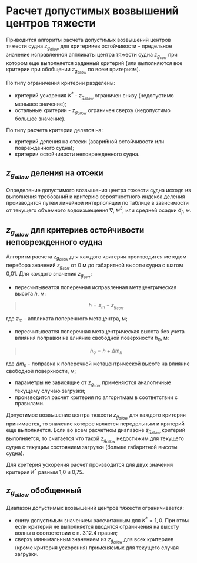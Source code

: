 # Расчет допустимых возвышений центров тяжести
Приводится алгоритм расчета допустимых возвышений центров тяжести судна $z_{g_{allow}}$ для критерииев остойчивости - предельное значение исправленной аппликаты центра тяжести судна $z_{g_{corr}}$ при котором еще выполняется заданный критерий (или выполняются все критерии при обобщении $z_{g_{allow}}$ по всем критериям). 

По типу ограничения критерии разделены:
- критерий ускорения $K^*$ - $z_{g_{allow}}$  ограничен снизу (недопустимо меньшее значение);
- остальные критерии - $z_{g_{allow}}$  ограничен сверху (недопустимо большее значение).

По типу расчета критерии делятся на:
- критерий деления на отсеки (аварийной остойчивости или поврежденного судна);
- критерии остойчивости неповрежденного судна.
  
## $z_{g_{allow}}$ деления на отсеки
Определение допустимого возвышения центра тяжести судна исходя из выполнения требований к критерию вероятностного индекса деления производится путем линейной интерполяции по таблице в зависимости от текущего объемного водоизмещения $\nabla$, $м^3$, или средней осадки $d_f$, $м$.
## $z_{g_{allow}}$ для критериев остойчивости неповрежденного судна
Алгоритм расчета $z_{g_{allow}}$ для каждого критерия производится методом перебора значений $z_{g_{corr}}$ от 0 м до габаритной высоты судна с шагом 0,01. Для каждого значения $z_{g_{corr}}$:
- пересчитывеатся поперечная исправленная метацентрическая высота $h$, м:
> $$h = z_m - z_{g_{corr}}$$

где $z_m$ - аппликата поперечного метацентра, м;
- пересчитывеатся поперечная  метацентрическая высота без учета влияния поправки на влияние свободной поверхности  $h_0$, м:
> $$h_0 = h + \Delta m_h$$
> 
где $\Delta m_h$ - поправка к поперечной метацентрической высоте на влияние свободной поверхности, м;
- параметры не зависящие от $z_{g_{corr}}$ применяются аналогичные текущему случаю загрузки;
- производится расчет критерия по алгоритмам в соответствии с правилами.

Допустимое возвышение центра тяжести $z_{g_{allow}}$ для каждого критерия принимается, то значение которое является передельным и критерий еще выполняется. Если во всем расчетном диапазоне $z_{g_{allow}}$ критерий выполняется, то считается что такой $z_{g_{allow}}$ недостижим для текущего судна с текущим состоянием загрузки (больше габаритной высоты судна).

Для критерия ускорения расчет производится для двух значений критерия $K^*$ равным 1,0 и 0,75.
## $z_{g_{allow}}$ обобщенный
Диапазон допустимых возвышений центров тяжести ограничивается:
- снизу допустимым значением рассчитанным для $K^*=1,0$. При этом если критерий не выполняется вводится ограничения на высоту волны в соответствии с п. 3.12.4 правил;
- сверху минимальным значением из $z_{g_{allow}}$ для всех критериев (кроме критерия ускорения) применяемых для текущего случая загрузки.